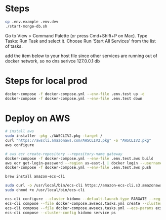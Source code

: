 # Steps

```bash
cp .env.example .env.dev
./start-mongo-db.sh
```

Go to View > Command Palette (or press Cmd+Shift+P on Mac).
Type Tasks: Run Task and select it.
Choose Run 'Start All Services' from the list of tasks.

add the item below to your host file since other services are running out of docker network, so no dns serivce
127.0.0.1 db

# Steps for local prod

```bash
docker-compose -f docker-compose.yml --env-file .env.test up -d
docker-compose -f docker-compose.yml --env-file .env.test down
```

# Deploy on AWS

```bash
# install aws
sudo installer -pkg ./AWSCLIV2.pkg -target /
curl "https://awscli.amazonaws.com/AWSCLIV2.pkg" -o "AWSCLIV2.pkg"
aws configure

# aws ecr create-repository --repository-name gateway
docker-compose -f docker-compose.yml --env-file .env.test.aws build
aws ecr get-login-password --region us-east-1 | docker login --username AWS --password-stdin 433946623370.dkr.ecr.us-east-1.amazonaws.com
docker-compose -f docker-compose.yml --env-file .env.test.aws push

brew install amazon-ecs-cli

sudo curl -o /usr/local/bin/ecs-cli https://amazon-ecs-cli.s3.amazonaws.com/ecs-cli-linux-amd64-latest
sudo chmod +x /usr/local/bin/ecs-cli

ecs-cli configure --cluster kidomo --default-launch-type FARGATE --region us-east-1 --config-name kidomo
ecs-cli compose --file docker-compose.awsecs.tasks.yml create --cluster-config kidomo
ecs-cli compose --file docker-compose.awsecs.tasks.yml --ecs-params ecs-params.yml --cluster-config kidomo service up --create-log-groups
ecs-cli compose --cluster-config kidomo service ps
```
